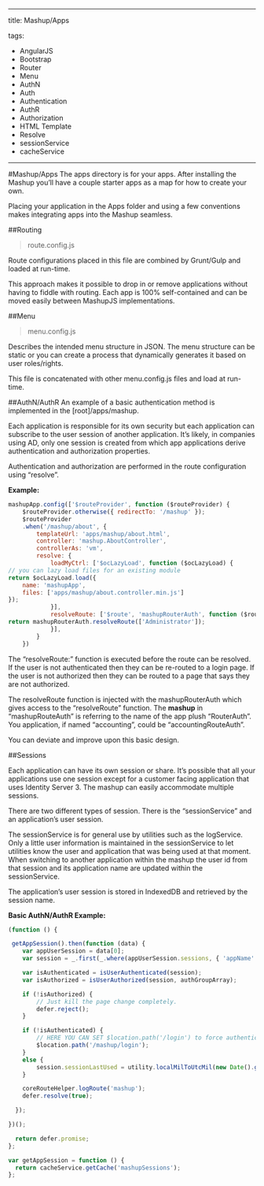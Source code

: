 
---
title: Mashup/Apps

tags: 
- AngularJS
- Bootstrap
- Router
- Menu
- AuthN
- Auth
- Authentication
- AuthR
- Authorization
- HTML Template
- Resolve
- sessionService
- cacheService

---

#Mashup/Apps
The apps directory is for your apps.  After installing the Mashup you’ll have a couple starter apps as a map for how to create your own.

Placing your application in the Apps folder and using a few conventions makes integrating apps into the Mashup seamless.


##Routing 

> route.config.js

Route configurations placed in this file are combined by Grunt/Gulp and loaded at run-time.

This approach makes it possible to drop in or remove applications without having to fiddle with routing.  Each app is 100% self-contained and can be moved easily between MashupJS implementations.

##Menu
> menu.config.js

Describes the intended menu structure in JSON.  The menu structure can be static or you can create a process that dynamically generates it based on user roles/rights.

This file is concatenated with other menu.config.js files and load at run-time.

##AuthN/AuthR
An example of a basic authentication method is implemented in the [root]/apps/mashup.

Each application is responsible for its own security but each application can subscribe to the user session of another application.  It’s likely, in companies using AD, only one session is created from which app applications derive authentication and authorization properties.

Authentication and authorization are performed in the route configuration using “resolve”.

**Example:**
``` JavaScript
mashupApp.config(['$routeProvider', function ($routeProvider) {
    $routeProvider.otherwise({ redirectTo: '/mashup' });
    $routeProvider
    .when('/mashup/about', {
        templateUrl: 'apps/mashup/about.html',
        controller: 'mashup.AboutController',
        controllerAs: 'vm',
        resolve: {
            loadMyCtrl: ['$ocLazyLoad', function ($ocLazyLoad) {
// you can lazy load files for an existing module
return $ocLazyLoad.load({
    name: 'mashupApp',
    files: ['apps/mashup/about.controller.min.js']
});
            }],
            resolveRoute: ['$route', 'mashupRouterAuth', function ($route, mashupRouterAuth) {
return mashupRouterAuth.resolveRoute(['Administrator']);
            }],
        }
    })
```

The “resolveRoute:” function is executed before the route can be resolved.  If the user is not authenticated then they can be re-routed to a login page.  If the user is not authorized then they can be routed to a page that says they are not authorized.  

The resolveRoute function is injected with the mashupRouterAuth which gives access to the “resolveRoute” function.  The **mashup** in “mashupRouteAuth” is referring to the name of the app plush “RouterAuth”.  You application, if named “accounting”, could be “accountingRouteAuth”.

You can deviate and improve upon this basic design.  


##Sessions

Each application can have its own session or share.  It’s possible that all your applications use one session except for a customer facing application that uses Identity Server 3.  The mashup can easily accommodate multiple sessions.

There are two different types of session.  There is the “sessionService” and an application’s user session.

The sessionService is for general use by utilities such as the logService.  Only a little user information is maintained in the sessionService to let utilities know the user and application that was being used at that moment.  When switching to another application within the mashup the user id from that session and its application name are updated within the sessionService.

The application’s user session is stored in IndexedDB and retrieved by the session name.

**Basic AuthN/AuthR Example:**

``` JavaScript
(function () {

 getAppSession().then(function (data) {
    var appUserSession = data[0];
    var session = _.first(_.where(appUserSession.sessions, { 'appName': 'coreSession' }));

    var isAuthenticated = isUserAuthenticated(session);
    var isAuthorized = isUserAuthorized(session, authGroupArray);

    if (!isAuthorized) {
        // Just kill the page change completely.
        defer.reject();
    }

    if (!isAuthenticated) {
        // HERE YOU CAN SET $location.path('/login') to force authentication.
        $location.path('/mashup/login');
    }
    else {
        session.sessionLastUsed = utility.localMilToUtcMil(new Date().getTime());
    }

    coreRouteHelper.logRoute('mashup');
    defer.resolve(true);

  });

})();

  return defer.promise;
};

var getAppSession = function () {
  return cacheService.getCache('mashupSessions');
};

```

